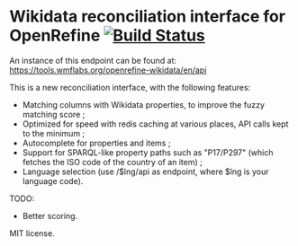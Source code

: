 Wikidata reconciliation interface for OpenRefine [![Build Status](https://travis-ci.org/wetneb/openrefine-wikidata.svg?branch=master)](https://travis-ci.org/wetneb/openrefine-wikidata)
================================================

An instance of this endpoint can be found at:
https://tools.wmflabs.org/openrefine-wikidata/en/api

This is a new reconciliation interface, with the following features:
* Matching columns with Wikidata properties, to improve the fuzzy
  matching score ;
* Optimized for speed with redis caching at various places, API calls
  kept to the minimum ;
* Autocomplete for properties and items ;
* Support for SPARQL-like property paths such as "P17/P297" (which fetches the ISO code of the country of an item) ;
* Language selection (use /$lng/api as endpoint, where $lng is your
  language code).

TODO:
* Better scoring.

MIT license.

